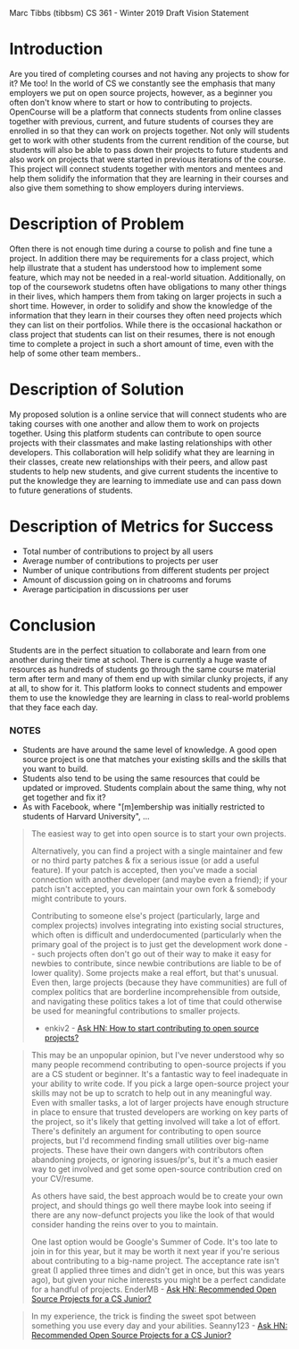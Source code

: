 Marc Tibbs (tibbsm)
CS 361 - Winter 2019
Draft Vision Statement

# Introduction

Are you tired of completing courses and not having any projects to show for it? Me too! In the world of CS we constantly see the emphasis that many employers we put on open source projects, however, as a beginner you often don't know where to start or how to contributing to projects. OpenCourse will be a platform that connects students from online classes together with previous, current, and future students of courses they are enrolled in so that they can work on projects together. Not only will students get to work with other students from the current rendition of the course, but students will also be able to pass down their projects to future students and also work on projects that were started in previous iterations of the course. This project will connect students together with mentors and mentees and help them solidify the information that they are learning in their courses and also give them something to show employers during interviews. 

# Description of Problem

Often there is not enough time during a course to polish and fine tune a project. In addition there may be requirements for a class project, which help illustrate that a student has understood how to implement some feature, which may not be needed in a real-world situation. Additionally, on top of the coursework studetns often have obligations to many other things in their lives, which hampers them from taking on larger projects in such a short time. However, in order to solidify and show the knowledge of the information that they learn in their courses they often need projects which they can list on their portfolios. While there is the occasional hackathon or class project that students can list on their resumes, there is not enough time to complete a project in such a short amount of time, even with the help of some other team members.. 

# Description of Solution

My proposed solution is a online service that will connect students who are taking courses with one another and allow them to work on projects together. Using this platform students can contribute to open source projects with their classmates and make lasting relationships with other developers. This collaboration will help solidify what they are learning in their classes, create new relationships with their peers, and allow past students to help new students, and give current students the incentive to put the knowledge they are learning to immediate use and can pass down to future generations of students. 

# Description of Metrics for Success

- Total number of contributions to project by all users
- Average number of contributions to projects per user
- Number of unique contributions from different students per project
- Amount of discussion going on in chatrooms and forums
- Average participation in discussions per user
 
# Conclusion 

Students are in the perfect situation to collaborate and learn from one another during their time at school. There is currently a huge waste of resources as hundreds of students go through the same course material term after term and many of them end up with similar clunky projects, if any at all, to show for it. This platform looks to connect students and empower them to use the knowledge they are learning in class to real-world problems that they face each day. 


### NOTES

- Students are have around the same level of knowledge. A good open source project is one that matches your existing skills and the skills that you want to build.
- Students also tend to be using the same resources that could be updated or improved. Students complain about the same thing, why not get together and fix it?
- As with Facebook, where "[m]embership was initially restricted to students of Harvard University", ...

> The easiest way to get into open source is to start your own projects. 
>
> Alternatively, you can find a project with a single maintainer and few or no third party patches & fix a serious issue (or add a useful feature). If your patch is accepted, then you've made a social connection with another developer (and maybe even a friend); if your patch isn't accepted, you can maintain your own fork & somebody might contribute to yours.
>
> Contributing to someone else's project (particularly, large and complex projects) involves integrating into existing social structures, which often is difficult and underdocumented (particularly when the primary goal of the project is to just get the development work done -- such projects often don't go out of their way to make it easy for newbies to contribute, since newbie contributions are liable to be of lower quality). Some projects make a real effort, but that's unusual. Even then, large projects (because they have communities) are full of complex politics that are borderline incomprehensible from outside, and navigating these politics takes a lot of time that could otherwise be used for meaningful contributions to smaller projects.
> - enkiv2 - [Ask HN: How to start contributing to open source projects?](https://news.ycombinator.com/item?id=18325859)

> This may be an unpopular opinion, but I've never understood why so many people recommend contributing to open-source projects if you are a CS student or beginner. It's a fantastic way to feel inadequate in your ability to write code. If you pick a large open-source project your skills may not be up to scratch to help out in any meaningful way. Even with smaller tasks, a lot of larger projects have enough structure in place to ensure that trusted developers are working on key parts of the project, so it's likely that getting involved will take a lot of effort.
There's definitely an argument for contributing to open source projects, but I'd recommend finding small utilities over big-name projects. These have their own dangers with contributors often abandoning projects, or ignoring issues/pr's, but it's a much easier way to get involved and get some open-source contribution cred on your CV/resume.
>
> As others have said, the best approach would be to create your own project, and should things go well there maybe look into seeing if there are any now-defunct projects you like the look of that would consider handing the reins over to you to maintain.
>
> One last option would be Google's Summer of Code. It's too late to join in for this year, but it may be worth it next year if you're serious about contributing to a big-name project. The acceptance rate isn't great (I applied three times and didn't get in once, but this was years ago), but given your niche interests you might be a perfect candidate for a handful of projects.
> EnderMB - [Ask HN: Recommended Open Source Projects for a CS Junior?](https://news.ycombinator.com/item?id=17400582)

> In my experience, the trick is finding the sweet spot between something you use every day and your abilities.
> Seanny123 - [Ask HN: Recommended Open Source Projects for a CS Junior?](https://news.ycombinator.com/item?id=17400582)
